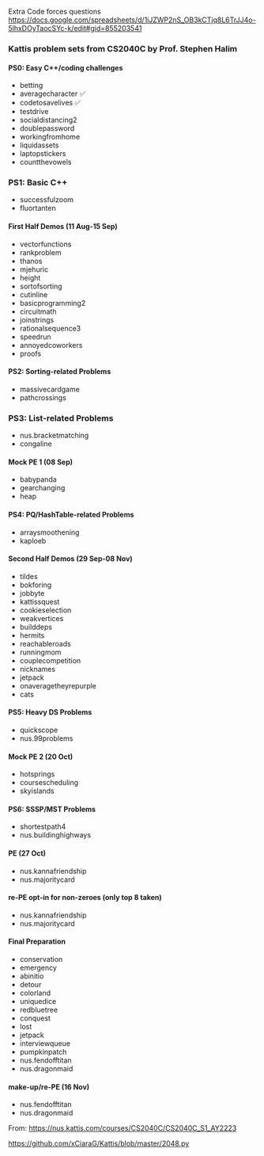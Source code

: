 Extra Code forces questions
https://docs.google.com/spreadsheets/d/1iJZWP2nS_OB3kCTjq8L6TrJJ4o-5lhxDOyTaocSYc-k/edit#gid=855203541


### Kattis problem sets from CS2040C by Prof. Stephen Halim
#### PS0: Easy C++/coding challenges
- betting
- averagecharacter ✅
- codetosavelives ✅
- testdrive
- socialdistancing2
- doublepassword
- workingfromhome
- liquidassets
- laptopstickers
- countthevowels
### PS1: Basic C++ 
- successfulzoom
- fluortanten
#### First Half Demos (11 Aug-15 Sep) 
- vectorfunctions
- rankproblem
- thanos
- mjehuric
- height
- sortofsorting
- cutinline
- basicprogramming2
- circuitmath
- joinstrings
- rationalsequence3
- speedrun
- annoyedcoworkers
- proofs
#### PS2: Sorting-related Problems 
- massivecardgame
- pathcrossings
### PS3: List-related Problems 
- nus.bracketmatching
- congaline
#### Mock PE 1 (08 Sep) 
- babypanda
- gearchanging
- heap
#### PS4: PQ/HashTable-related Problems 
- arraysmoothening
- kaploeb
#### Second Half Demos (29 Sep-08 Nov) 
- tildes
- bokforing
- jobbyte
- kattissquest
- cookieselection
- weakvertices
- builddeps
- hermits
- reachableroads
- runningmom
- couplecompetition
- nicknames
- jetpack
- onaveragetheyrepurple
- cats
#### PS5: Heavy DS Problems 
- quickscope
- nus.99problems
#### Mock PE 2 (20 Oct) 
- hotsprings
- coursescheduling
- skyislands
#### PS6: SSSP/MST Problems 
- shortestpath4
- nus.buildinghighways
#### PE (27 Oct) 
- nus.kannafriendship
- nus.majoritycard
#### re-PE opt-in for non-zeroes (only top 8 taken) 
- nus.kannafriendship
- nus.majoritycard
#### Final Preparation 
- conservation
- emergency
- abinitio
- detour
- colorland
- uniquedice
- redbluetree
- conquest
- lost
- jetpack
- interviewqueue
- pumpkinpatch
- nus.fendofftitan
- nus.dragonmaid
#### make-up/re-PE (16 Nov) 
- nus.fendofftitan
- nus.dragonmaid

From: https://nus.kattis.com/courses/CS2040C/CS2040C_S1_AY2223

https://github.com/xCiaraG/Kattis/blob/master/2048.py